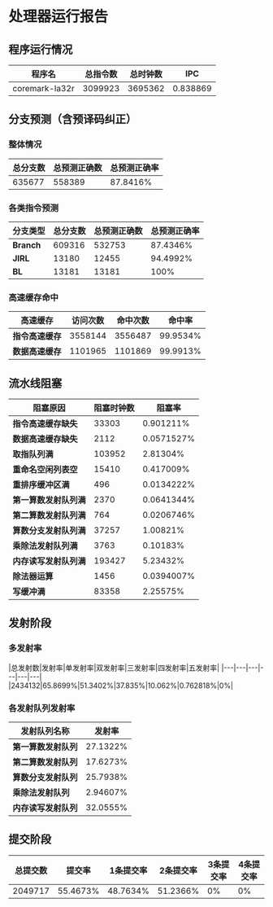 # 处理器运行报告
## 程序运行情况
|程序名|总指令数|总时钟数|IPC|
|---|---|---|---|
|coremark-la32r|3099923|3695362|0.838869|

## 分支预测（含预译码纠正）
### 整体情况
|总分支数|总预测正确数|总预测正确率|
|---|---|---|
|635677|558389|87.8416%|

### 各类指令预测
|分支类型|总分支数|总预测正确数|总预测正确率|
|---|---|---|---|
|**Branch**| 609316 | 532753 | 87.4346%|
|**JIRL**| 13180 | 12455 | 94.4992%|
|**BL**| 13181 | 13181 | 100%|

### 高速缓存命中
|高速缓存|访问次数|命中次数|命中率|
|---|---|---|---|
|**指令高速缓存**| 3558144 | 3556487 | 99.9534%|
|**数据高速缓存**| 1101965 | 1101869 | 99.9913%|
## 流水线阻塞
|阻塞原因|阻塞时钟数|阻塞率|
|---|---|---|
|**指令高速缓存缺失**| 33303 | 0.901211%|
|**数据高速缓存缺失**| 2112 | 0.0571527%|
|**取指队列满**| 103952 | 2.81304%|
|**重命名空闲列表空**|15410 | 0.417009%|
|**重排序缓冲区满**|496 | 0.0134222%|
|**第一算数发射队列满**|2370 | 0.0641344%|
|**第二算数发射队列满**|764 | 0.0206746%|
|**算数分支发射队列满**|37257 | 1.00821%|
|**乘除法发射队列满**|3763 | 0.10183%|
|**内存读写发射队列满**|193427 | 5.23432%|
|**除法器运算**|1456 | 0.0394007%|
|**写缓冲满**|83358 | 2.25575%|

## 发射阶段
### 多发射率
|总发射数|发射率|单发射率|双发射率|三发射率|四发射率|五发射率|
|---|---|---|---|---|---|
|2434132|65.8699%|51.3402%|37.835%|10.062%|0.762818%|0%|

### 各发射队列发射率
|发射队列名称|发射率|
|---|---|
|**第一算数发射队列**|27.1322%|
|**第二算数发射队列**|17.6273%|
|**算数分支发射队列**|25.7938%|
|**乘除法发射队列**|2.94607%|
|**内存读写发射队列**|32.0555%|

## 提交阶段
|总提交数|提交率|1条提交率|2条提交率|3条提交率|4条提交率|
|---|---|---|---|---|---|
|2049717|55.4673%|48.7634%|51.2366%|0%|0%|
